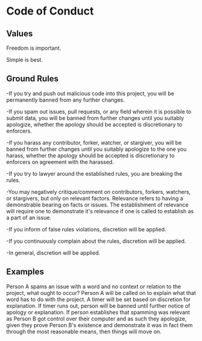 # Code of Conduct

## Values

Freedom is important.

Simple is best.

## Ground Rules

-If you try and push out malicious code into this project, you will be permanently banned from any further changes.

-If you spam out issues, pull requests, or any field wherein it is possible to submit data, you will be banned from further changes until you suitably apologize, whether the apology should be accepted is discretionary to enforcers.

-If you harass any contributor, forker, watcher, or stargiver, you will be banned from further changes until you suitably apologize to the one you harass, whether the apology should be accepted is discretionary to enforcers on agreement with the harassed.

-If you try to lawyer around the established rules, you are breaking the rules.

-You may negatively critique/comment on contributors, forkers, watchers, or stargivers, but only on relevant factors. Relevance refers to having a demonstrable bearing on facts or issues. The establishment of relevance will require one to demonstrate it's relevance if one is called to establish as a part of an issue.

-If you inform of false rules violations, discretion will be applied.

-If you continuously complain about the rules, discretion will be applied.

-In general, discretion will be applied.

## Examples

Person A spams an issue with a word and no context or relation to the project, what ought to occur?
Person A will be called on to explain what that word has to do with the project.
A timer will be set based on discretion for explanation.
If timer runs out, person will be banned until further notice of apology or explanation.
If person establishes that spamming was relevant as Person B got control over their computer and as such they apologize, given they prove Person B's existence
and demonstrate it was in fact them through the most reasonable means, then things will move on.
